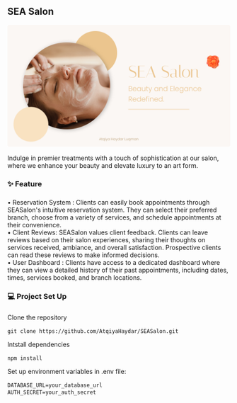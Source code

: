 ## SEA Salon

![Thumbnail](./public/VogueVenue.png)

<p align="left">Indulge in premier treatments with a touch of sophistication at our salon, where we enhance your beauty and elevate luxury to an art form.</p>

###

<h3 align="left">✨ Feature</h3>

###

<p align="left">• Reservation System : Clients can easily book appointments through SEASalon's intuitive reservation system. They can select their preferred branch, choose from a variety of services, and schedule appointments at their convenience.<br>• Client Reviews: SEASalon values client feedback. Clients can leave reviews based on their salon experiences, sharing their thoughts on services received, ambiance, and overall satisfaction. Prospective clients can read these reviews to make informed decisions.<br>• User Dashboard : Clients have access to a dedicated dashboard where they can view a detailed history of their past appointments, including dates, times, services booked, and branch locations.</p>

###

<h3 align="left">💻 Project Set Up</h3>

###

Clone the repository
```
git clone https://github.com/AtqiyaHaydar/SEASalon.git
```
Intstall dependencies
```
npm install
```
Set up environment variables in .env file:
```
DATABASE_URL=your_database_url
AUTH_SECRET=your_auth_secret
```
<p align="left"></p>

###
